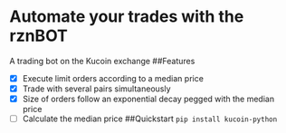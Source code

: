 # Automate your trades with the rznBOT
A trading bot on the Kucoin exchange
##Features
- [x] Execute limit orders according to a median price
- [x] Trade with several pairs simultaneously
- [x] Size of orders follow an exponential decay pegged with the median price
- [ ] Calculate the median price
##Quickstart
```pip install kucoin-python```
